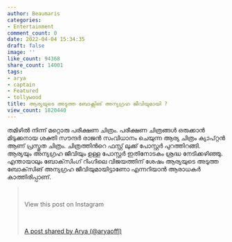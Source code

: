 ```yaml
---
author: Beaumaris
categories:
- Entertainment
comment_count: 0
date: 2022-04-04 15:34:35
draft: false
image: ''
like_count: 94368
share_count: 14001
tags:
- arya
- captain
- Featured
- tollywood
title: ആര്യയുടെ അടുത്ത ബോക്സിങ് അന്യഗ്രഹ ജീവിയുമായി ?
view_count: 1820440
---
```


തമിഴിൽ നിന്ന് മറ്റൊരു പരീക്ഷണ ചിത്രം. പരീക്ഷണ ചിത്രങ്ങൾ ഒരുക്കാൻ മിടുക്കനായ ശക്തി സൗന്ദർ രാജൻ സംവിധാനം ചെയുന്ന ആര്യ ചിത്രം ക്യാപ്റ്റൻ ആണ് പ്രസ്തുത ചിത്രം. ചിത്രത്തിൻറെ ഫസ്റ്റ് ലുക്ക് പോസ്റ്റർ പുറത്തിറങ്ങി. ആര്യയും അന്യഗ്രഹ ജീവിയും ഉള്ള പോസ്റ്റർ ഇതിനോടകം ശ്രദ്ധ നേടിക്കഴിഞ്ഞു. എന്തായാലും ബോക്‌സിംഗ് റിംഗിലെ വിജയത്തിന് ശേഷം ആര്യയുടെ അടുത്ത ബോക്‌സിങ് അന്യഗ്രഹ ജീവിയുമായിട്ടാണോ എന്നറിയാൻ ആരാധകർ കാത്തിരിപ്പാണ്. 

> &nbsp; 
> 
> View this post on Instagram
> 
> &nbsp; 
> 
> [A post shared by Arya (@aryaoffl)](https://www.instagram.com/p/Cb7XTnDLjgQ/?utm_source=ig_embed&utm_campaign=loading)